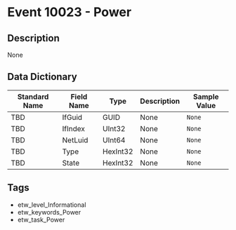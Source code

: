 # Event 10023 - Power

## Description
None

## Data Dictionary
|Standard Name|Field Name|Type|Description|Sample Value|
|---|---|---|---|---|
|TBD|IfGuid|GUID|None|`None`|
|TBD|IfIndex|UInt32|None|`None`|
|TBD|NetLuid|UInt64|None|`None`|
|TBD|Type|HexInt32|None|`None`|
|TBD|State|HexInt32|None|`None`|

## Tags
* etw_level_Informational
* etw_keywords_Power
* etw_task_Power